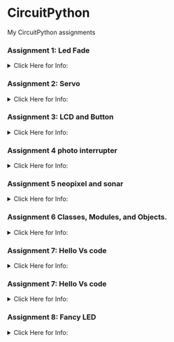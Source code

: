
# CircuitPython
My CircuitPython assignments

### Assignment 1: Led Fade
<details closed>
<summary> Click Here for Info: </summary>
<br>
  
Purpose:Make a LED fade in and out.

Code file name:LED Fade(CurcuitPython).py

Tips & Tricks

This assignment was the first of the year and very much so an introduction to CircuitPython. The objective of the assignment was to make an LED fade in, and out of brightness. The wiring is very simple, and I have no particular tips, because it's such a simple circuit. As far as the code is concerned, using  a bool function is important here because it makes things much easier. Using a bool function, or a true-false statement gives two options true, or false.With these two options you should see them as an up or down, in place of true or false. Up(true) being the code you write for the LED fading in, and down(false) is the code you write for the LED fading out.

Pictures:
<img src="Frit1.PNG" width="1000">


</details>


### Assignment 2: Servo
<details closed>
<summary> Click Here for Info: </summary>
<br>
OverView:In this assignment I use captive touch to control a servo.

Code file name:Capacitive Touch and servo(CurcuitPython).py

Tips & Tricks
Captive touch might seem like this new technology that you’ve never seen before, but in reality captive touch is just a button that you can’t see. Using wire as a button is just as simple as coding a wire button, which is almost identical to wiring a button. 

Pictures:

</details>


### Assignment 3: LCD and Button
<details closed>
<summary> Click Here for Info: </summary>
<br>

OverView:In this assignment I use a button to control an lcd to count up or down.

Code file name:LCD and button(CurcuitPython).py

Tips & Tricks: This is one of the harder assignments then the others. It will be one of the first obstacles that you run into will be errors and a lot of them. The first error most people came into contact with was having and updated metro, this issue was a big obstacle, because of just pure 
technical errors, however, the problem is mostly fixed, so whoever is reading this should not have this problem. The second error was the error about spacing(you'll know it when you see it) just add a space and you should be good to go(look at the bottom of the code). Other than those two errors it should be fairly straight forward.

Pictures:

</details>


### Assignment 4 photo interrupter 
<details closed>
<summary> Click Here for Info: </summary>
<br>

In this assignment I used an lcd and a photo interrupter. Every 4 seconds the photo interrupter would tell the lcd how many times it has been interrupted. 

This assignment was fairly easy, the code for the lcd has already been done in the previous assignment, so half the work is already done. The only thing that needs to be done is the photo interrupter. The main new thing you will learn in this assignment is time. Time could be represented in multiple ways but first you will need to import time and in my case I used monotonic to  tell the metro do something every 4 seconds. Then it prints out the number(named number) that associates with the photo interrupter interruptions.

Pictures:

</details>

### Assignment 5 neopixel and sonar 
<details closed>
<summary> Click Here for Info: </summary>
<br>
  
In this assignment I used a sonar to detect distance and a neopixel that shows a color depending on how far away it is from the nearest object.

Tips & Tricks:This is a fairly easy assignment if you DON’T HARD CODE IT. I know it may be tempting to hard code it for each individual color but one that would take about 3 years assuming you didn't sleep drink eat or tire. Use equations such as the ones listed below; I know these might look really confusing at first but all these are just like any equation you would use in math. If you use this site called Desmos(graphing calculator) you can see why these equations are so important.

r =(-((sonar.distance)*8)+127)
b =(((sonar.distance)*8)-127) 
g =-(abs(((sonar.distance)*8)-127))+100

Pictures:
<img src="Graph for assignment 5.PNG" width="1000">

</details>


### Assignment 6 Classes, Modules, and Objects.
<details closed>
<summary> Click Here for Info: </summary>
<br>
  
In this assignment I used 2 rgb leds to make a (out of order) rainbow. I was given the code below and told to make a library that made it possible.


This assignment was one of the hardest this year, so if you are reading this budget your time . This assignment introduces many things: libraries, modules, and coding rgb leds. The use of self. is a bit of code you will use for most lines of code in this assignment(reference the library) the reasoning for this is because your mainly defining modules. Understanding the coding of modules will save your life. Coding the rgb leds are fairly simple when compared to coding modules(in my opinion) the thing you will need for defining colors are as follow

</details>


### Assignment 7: Hello Vs code
<details closed>
<summary> Click Here for Info: </summary>
<br>
  
Purpose: create a folder in vs code and make a hello in serial monitior 

Code file name:LED Fade(CurcuitPython).py

Tips & Tricks
just follow the directions its fairly simple

Pictures:


</details>


### Assignment 7: Hello Vs code
<details closed>
<summary> Click Here for Info: </summary>
<br>
  
Purpose: create a folder in vs code and make a hello in serial monitior 

Tips & Tricks
just follow the directions its fairly simple


</details>



### Assignment 8: Fancy LED
<details closed>
<summary> Click Here for Info: </summary>
<br>
  
Purpose: use vs code to make 6 leds light up in various orders

Code file name:

Tips & Tricks
just follow the directions its fairly simple

Pictures:


</details>


